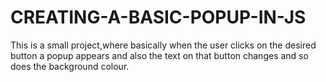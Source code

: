# CREATING-A-BASIC-POPUP-IN-JS
This is a small project,where basically when the user clicks on the desired button a popup appears and also the text on that button changes and so does the background colour.
